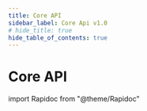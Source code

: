 ```yaml
---
title: Core API
sidebar_label: Core Api v1.0
# hide_title: true
hide_table_of_contents: true
---
```


# Core API

import Rapidoc from "@theme/Rapidoc"

<Rapidoc apiUrl="/v1.0/migrationProxy">
</Rapidoc>
